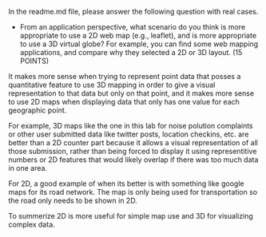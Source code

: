 In the readme.md file, please answer the following question with real cases.
- From an application perspective, what scenario do you think is more appropriate to use a 2D web map (e.g., leaflet), and is more appropriate to use a 3D virtual globe? For example, you can find some web mapping applications, and compare why they selected a 2D or 3D layout. (15 POINTS)


It makes more sense when trying to represent point data that posses a quantitative feature to use 3D mapping in order to give a visual representation to that data but only on that point, and it makes more sense to use 2D maps when displaying data that only has one value for each geographic point. 

For example, 3D maps like the one in this lab for noise polution complaints or other user submitted data like twitter posts, location checkins, etc. are better than a 2D counter part because it allows a visual representation of all those submission, rather than being forced to display it using representitive numbers or 2D features that would likely overlap if there was too much data in one area. 

For 2D, a good example of when its better is with something like google maps for its road network. The map is only being used for transportation so the road only needs to be shown in 2D. 

To summerize 2D is more useful for simple map use and 3D for visualizing complex data. 
